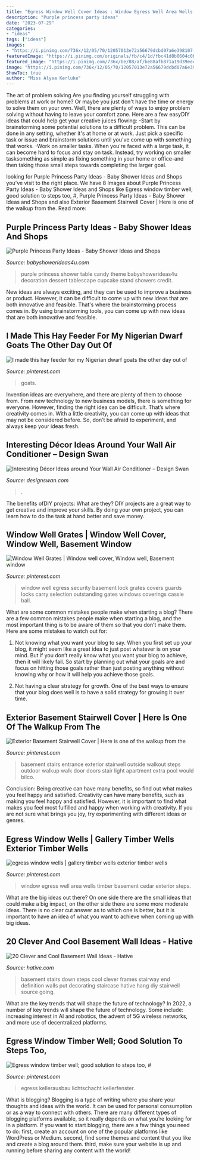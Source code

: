 ```yaml
---
title: "Egress Window Well Cover Ideas : Window Egress Well Area Wells Timber Basement Cedar Exterior Steps"
description: "Purple princess party ideas"
date: "2023-07-29"
categories:
- "ideas"
tags: ["ideas"]
images:
- "https://i.pinimg.com/736x/12/05/70/12057013e72a56679dcbd07a6e398107--window-well-window-coverings.jpg"
featuredImage: "https://i.pinimg.com/originals/fb/c4/1d/fbc41d8b0604c0b702b5fc2aef1cf56f.jpg"
featured_image: "https://i.pinimg.com/736x/be/88/af/be88afb871a19d39eec47ecc6bab8da1--hay-feeder-nigerian-dwarf-goats.jpg"
image: "https://i.pinimg.com/736x/12/05/70/12057013e72a56679dcbd07a6e398107--window-well-window-coverings.jpg"
ShowToc: true
author: "Miss Alysa Kerluke"
---
```



The art of problem solving
Are you finding yourself struggling with problems at work or home? Or maybe you just don't have the time or energy to solve them on your own. Well, there are plenty of ways to enjoy problem solving without having to leave your comfort zone. Here are a few easyDIY ideas that could help get your creative juices flowing: 
-Start by brainstorming some potential solutions to a difficult problem. This can be done in any setting, whether it's at home or at work. Just pick a specific task or issue and brainstorm solutions until you've come up with something that works. 
-Work on smaller tasks. When you're faced with a large task, it can become hard to focus and stay on task. Instead, try working on smaller tasksomething as simple as fixing something in your home or office-and then taking those small steps towards completing the larger goal.

	

		
looking for Purple Princess Party Ideas - Baby Shower Ideas and Shops you've visit to the right place. We have 8 Images about Purple Princess Party Ideas - Baby Shower Ideas and Shops like Egress window timber well; good solution to steps too, #, Purple Princess Party Ideas - Baby Shower Ideas and Shops and also Exterior Basement Stairwell Cover | Here is one of the walkup from the. Read more:
		
    
## Purple Princess Party Ideas - Baby Shower Ideas And Shops

<img loading=lazy src="https://babyshowerideas4u.com/wp-content/uploads/2014/01/1501811_649652585080701_5638885_n.jpg" onerror="this.onerror=null;this.src='https://tse2.mm.bing.net/th?id=OIP.fSE6heFBHxY95yf3ug605wHaE8&amp;pid=15.1';" alt="Purple Princess Party Ideas - Baby Shower Ideas and Shops">

_Source: babyshowerideas4u.com_

>purple princess shower table candy theme babyshowerideas4u decoration dessert tablescape cupcake stand showers credit. 

	

New ideas are always exciting, and they can be used to improve a business or product. However, it can be difficult to come up with new ideas that are both innovative and feasible. That's where the brainstorming process comes in. By using brainstorming tools, you can come up with new ideas that are both innovative and feasible.

    
## I Made This Hay Feeder For My Nigerian Dwarf Goats The Other Day Out Of

<img loading=lazy src="https://i.pinimg.com/736x/be/88/af/be88afb871a19d39eec47ecc6bab8da1--hay-feeder-nigerian-dwarf-goats.jpg" onerror="this.onerror=null;this.src='https://tse1.mm.bing.net/th?id=OIP.X8IL-96X7KYBgAYenUch8gHaJ6&amp;pid=15.1';" alt="I made this hay feeder for my Nigerian dwarf goats the other day out of">

_Source: pinterest.com_

>goats. 

	

Invention ideas are everywhere, and there are plenty of them to choose from. From new technology to new business models, there is something for everyone. However, finding the right idea can be difficult. That’s where creativity comes in. With a little creativity, you can come up with ideas that may not be considered before. So, don’t be afraid to experiment, and always keep your ideas fresh.

    
## Interesting Décor Ideas Around Your Wall Air Conditioner – Design Swan

<img loading=lazy src="https://img.designswan.com/2017/01/ac/5.jpg" onerror="this.onerror=null;this.src='https://tse2.mm.bing.net/th?id=OIP.tLgw5c-vvmiX2gK3duhkfwHaHG&amp;pid=15.1';" alt="Interesting Décor Ideas around Your Wall Air Conditioner – Design Swan">

_Source: designswan.com_

>. 

	

The benefits ofDIY projects: What are they?
DIY projects are a great way to get creative and improve your skills. By doing your own project, you can learn how to do the task at hand better and save money.

    
## Window Well Grates | Window Well Cover, Window Well, Basement Window

<img loading=lazy src="https://i.pinimg.com/736x/12/05/70/12057013e72a56679dcbd07a6e398107--window-well-window-coverings.jpg" onerror="this.onerror=null;this.src='https://tse3.mm.bing.net/th?id=OIP.gkmCZJs2i4-XtZcRDfRW0QAAAA&amp;pid=15.1';" alt="Window Well Grates | Window well cover, Window well, Basement window">

_Source: pinterest.com_

>window well egress security basement lock grates covers guards locks carry selection outstanding gates windows coverings cassie ball. 

	

What are some common mistakes people make when starting a blog?
There are a few common mistakes people make when starting a blog, and the most important thing is to be aware of them so that you don’t make them. Here are some mistakes to watch out for:
1. Not knowing what you want your blog to say. When you first set up your blog, it might seem like a great idea to just post whatever is on your mind. But if you don’t really know what you want your blog to achieve, then it will likely fail. So start by planning out what your goals are and focus on hitting those goals rather than just posting anything without knowing why or how it will help you achieve those goals.

2. Not having a clear strategy for growth. One of the best ways to ensure that your blog does well is to have a solid strategy for growing it over time.

    
## Exterior Basement Stairwell Cover | Here Is One Of The Walkup From The

<img loading=lazy src="https://i.pinimg.com/originals/fb/c4/1d/fbc41d8b0604c0b702b5fc2aef1cf56f.jpg" onerror="this.onerror=null;this.src='https://tse4.mm.bing.net/th?id=OIP.9y0MwZe2yG2TkBIHtLka1QAAAA&amp;pid=15.1';" alt="Exterior Basement Stairwell Cover | Here is one of the walkup from the">

_Source: pinterest.com_

>basement stairs entrance exterior stairwell outside walkout steps outdoor walkup walk door doors stair light apartment extra pool would bilco. 

	

Conclusion: Being creative can have many benefits, so find out what makes you feel happy and satisfied.
Creativity can have many benefits, such as making you feel happy and satisfied. However, it is important to find what makes you feel most fulfilled and happy when working with creativity. If you are not sure what brings you joy, try experimenting with different ideas or genres.

    
## Egress Window Wells | Gallery Timber Wells Exterior Timber Wells

<img loading=lazy src="https://i.pinimg.com/736x/ba/2e/1b/ba2e1b41590fb10dd1c0cc929e033e2f--basement-designs-basement-ideas.jpg" onerror="this.onerror=null;this.src='https://tse3.mm.bing.net/th?id=OIP.Of6MbgeFEbza0c7-pL0mjQHaFj&amp;pid=15.1';" alt="egress window wells | gallery timber wells exterior timber wells">

_Source: pinterest.com_

>window egress well area wells timber basement cedar exterior steps. 

	

What are the big ideas out there?
On one side there are the small ideas that could make a big impact, on the other side there are some more moderate ideas. There is no clear cut answer as to which one is better, but it is important to have an idea of what you want to achieve when coming up with big ideas.

    
## 20 Clever And Cool Basement Wall Ideas - Hative

<img loading=lazy src="https://hative.com/wp-content/uploads/2014/05/basement-wall-ideas/6-photo-wall-basement.jpg" onerror="this.onerror=null;this.src='https://tse4.mm.bing.net/th?id=OIP.ROvQT7L-4lhNAQJN3L0IpQHaLh&amp;pid=15.1';" alt="20 Clever and Cool Basement Wall Ideas - Hative">

_Source: hative.com_

>basement stairs down steps cool clever frames stairway end definition walls put decorating staircase hative hang diy stairwell source going. 

	

What are the key trends that will shape the future of technology?
In 2022, a number of key trends will shape the future of technology. Some include: increasing interest in AI and robotics, the advent of 5G wireless networks, and more use of decentralized platforms.

    
## Egress Window Timber Well; Good Solution To Steps Too, #

<img loading=lazy src="https://i.pinimg.com/736x/4e/1e/4b/4e1e4b7afcd56f0241aacd73f2ae6eda.jpg" onerror="this.onerror=null;this.src='https://tse1.mm.bing.net/th?id=OIP.UjYRFZh8q9ZKtR0CbKqPwAHaJ3&amp;pid=15.1';" alt="Egress window timber well; good solution to steps too, #">

_Source: pinterest.com_

>egress kellerausbau lichtschacht kellerfenster. 

	

What is blogging?
Blogging is a type of writing where you share your thoughts and ideas with the world. It can be used for personal consumption or as a way to connect with others. There are many different types of blogging platforms available, so it really depends on what you’re looking for in a platform. If you want to start blogging, there are a few things you need to do: first, create an account on one of the popular platforms like WordPress or Medium. second, find some themes and content that you like and create a blog around them. third, make sure your website is up and running before sharing any content with the world!

